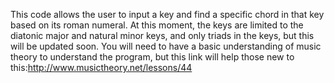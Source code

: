 This code allows the user to input a key and find a specific chord in that key based on its roman numeral.
At this moment, the keys are limited to the diatonic major and natural minor keys, and only triads in the keys, but this will be updated soon.
You will need to have a basic understanding of music theory to understand the program, but this link will help those new to this:http://www.musictheory.net/lessons/44
